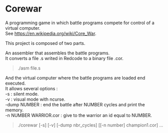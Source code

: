# Corewar  

A programming game in which battle programs compete for control of a virtual computer.  
See https://en.wikipedia.org/wiki/Core_War.  

This project is composed of two parts.  

An assembler that assembles the battle programs.  
It converts a file .s writed in Redcode to a binary file .cor.  
> ./asm file.s  

And the virtual computer where the battle programs are loaded end executed.  
It allows several options :  
-s : silent mode.  
-v : visual mode with ncurse.  
-dump NUMBER : end the battle after NUMBER cycles and print the memory.  
-n NUMBER WARRIOR.cor : give to the warrior an id equal to NUMBER.  
> ./corewar [-s] [-v] [-dump nbr_cycles] [[-n number] champion1.cor] ...  
